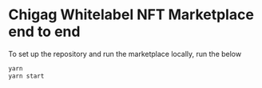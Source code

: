 # Chigag Whitelabel NFT Marketplace end to end


To set up the repository and run the marketplace locally, run the below
```bash
yarn
yarn start
```
